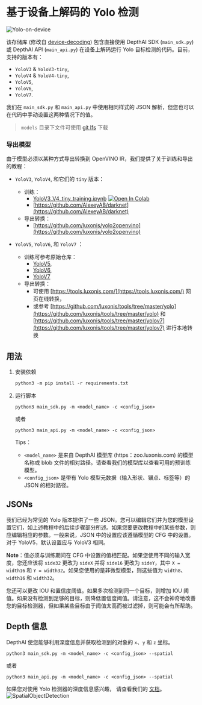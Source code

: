 # 基于设备上解码的 Yolo 检测

![Yolo-on-device](https://user-images.githubusercontent.com/56075061/144863222-a52be87e-b1f0-4a0a-b39b-f865bbb6e4a4.png)

该存储库 (修改自 [device-decoding](https://github.com/luxonis/depthai-experiments/tree/master/gen2-yolo/device-decoding))
包含直接使用 DepthAI SDK (`main_sdk.py`) 或 DepthAI API (`main_api.py`) 在设备上解码运行 Yolo 目标检测的代码。目前，支持的版本有：

* `YoloV3` & `YoloV3-tiny`,
* `YoloV4` & `YoloV4-tiny`,
* `YoloV5`,
* `YoloV6`,
* `YoloV7`.

我们在 `main_sdk.py` 和 `main_api.py` 中使用相同样式的 JSON 解析，但您也可以在代码中手动设置这两种情况下的值。

> `models` 目录下文件可使用 [git lfs](https://support.huaweicloud.com/usermanual-codehub/devcloud_hlp_0960.html#devcloud_hlp_0960__section286116283444) 下载

### 导出模型

由于模型必须以某种方式导出转换到 OpenVINO IR，我们提供了关于训练和导出的教程：

* `YoloV3`, `YoloV4`, 和它们的 `tiny` 版本：
    * 训练：
        * [YoloV3_V4_tiny_training.ipynb](https://github.com/luxonis/depthai-ml-training/blob/master/colab-notebooks/YoloV3_V4_tiny_training.ipynb) [![Open In Colab](https://colab.research.google.com/assets/colab-badge.svg)](https://colab.research.google.com/github/luxonis/depthai-ml-training/blob/master/colab-notebooks/YoloV3_V4_tiny_training.ipynb)
        * [https://github.com/AlexeyAB/darknet](https://github.com/AlexeyAB/darknet)
    * 导出转换：
        * [https://github.com/luxonis/yolo2openvino](https://github.com/luxonis/yolo2openvino)

* `YoloV5`, `YoloV6`, 和 `YoloV7` ：
    * 训练可参考原始仓库：
        * [YoloV5](https://github.com/ultralytics/yolov5),
        * [YoloV6](https://github.com/meituan/YOLOv6),
        * [YoloV7](https://github.com/WongKinYiu/yolov7)
    * 导出转换：
        * 可使用 [https://tools.luxonis.com/](https://tools.luxonis.com/)
          网页在线转换，
        * 或参考 [https://github.com/luxonis/tools/tree/master/yolo](https://github.com/luxonis/tools/tree/master/yolo)
          和 [https://github.com/luxonis/tools/tree/master/yolov7](https://github.com/luxonis/tools/tree/master/yolov7)
          进行本地转换

## 用法

1. 安装依赖
   ```python
   python3 -m pip install -r requirements.txt
   ```
2. 运行脚本
    ```shell
    python3 main_sdk.py -m <model_name> -c <config_json>
    ```
   或者
    ```shell
    python3 main_api.py -m <model_name> -c <config_json>
    ```
   Tips：

    * `<model_name>` 是来自 DepthAI 模型库 (https：zoo.luxonis.com) 的模型名称或 blob 文件的相对路径。请查看我们的模型库以查看可用的预训练模型。
    * `<config_json>` 是带有 Yolo 模型元数据（输入形状、锚点、标签等）的 JSON 的相对路径。

## JSONs

我们已经为常见的 Yolo 版本提供了一些 JSON。您可以编辑它们并为您的模型设置它们，如上述教程中的后续步骤部分所述。如果您要更改教程中的某些参数，则应编辑相应的参数。一般来说，JSON
中的设置应该遵循模型的 CFG 中的设置。对于 YoloV5，默认设置应与 YoloV3 相同。

**Note**：值必须与训练期间在 CFG 中设置的值相匹配。如果您使用不同的输入宽度，您还应该将 `side32` 更改为 `sideX`
并将 `side16` 更改为 `sideY`，其中 `X = width16` 和 `Y = width32`。如果您使用的是非微型模型，则这些值为 `width8`、`width16`
和 `width32`。

您还可以更改 IOU 和置信度阈值。如果多次检测到同一个目标，则增加 IOU
阈值。如果没有检测到足够的目标，则降低置信度阈值。请注意，这不会神奇地改善您的目标检测器，但如果某些目标由于阈值太高而被过滤掉，则可能会有所帮助。

## Depth 信息

DepthAI 使您能够利用深度信息并获取检测到的对象的 `x`、`y` 和 `z` 坐标。

```shell
python3 main_sdk.py -m <model_name> -c <config_json> --spatial
```

或者

```shell
python3 main_api.py -m <model_name> -c <config_json> --spatial
```

如果您对使用 Yolo 检测器的深度信息感兴趣，
请查看我们的 [文档](https://docs.oakchina.cn/projects/api/samples/SpatialDetection/spatial_tiny_yolo.html)。
![SpatialObjectDetection](https://user-images.githubusercontent.com/56075061/144864639-4519699e-d3da-4172-b66b-0495ea11317e.png)